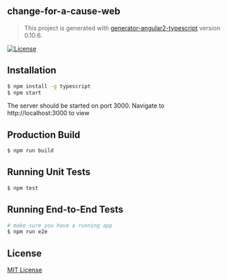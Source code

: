 ## change-for-a-cause-web
> This project is generated with [generator-angular2-typescript](https://github.com/shibbir/generator-angular2-typescript) version 0.10.6.

[![License](https://img.shields.io/badge/license-MIT-blue.svg)](http://opensource.org/licenses/MIT)

## Installation

```bash
$ npm install -g typescript
$ npm start
```
The server should be started on port 3000. Navigate to http://localhost:3000 to view

## Production Build
```bash
$ npm run build
```

## Running Unit Tests
```bash
$ npm test
```

## Running End-to-End Tests
```bash
# make sure you have a running app
$ npm run e2e
```

## License
<a href="https://opensource.org/licenses/MIT">MIT License</a>
